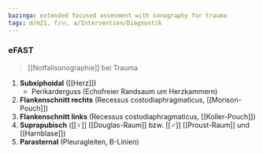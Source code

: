 ```yaml
---
bazinga: extended focused assesment with sonography for trauma
tags: m/m21, f/💤, a/Intervention/Diagnostik
---
```

### eFAST
> [[Notfallsonographie]] bei Trauma
1. **Subxiphoidal** ([[Herz]])
	- Perikarderguss (Echofreier Randsaum um Herzkammern)
2. **Flankenschnitt rechts** (Recessus costodiaphragmaticus, [[Morison-Pouch]])
3. **Flankenschnitt links** (Recessus costodiaphragmaticus, [[Koller-Pouch]])
4. **Suprapubisch** ([[♀]] [[Douglas-Raum]] bzw. [[♂]] [[Proust-Raum]] und [[Harnblase]])
5. **Parasternal** (Pleuragleiten, B-Linien)